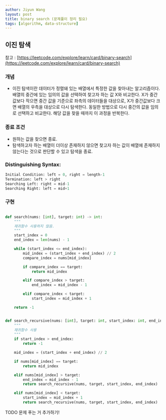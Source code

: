 ```yaml
---
author: Jiyun Wang
layout: post
title: binary search (문제풀이 정리 필요)
tags: [algorithm, data-structure]
---
```


## 이진 탐색

참고 : [https://leetcode.com/explore/learn/card/binary-search](https://leetcode.com/explore/learn/card/binary-search)

### 개념
- 이진 탐색이란 데이터가 정렬돼 있는 배열에서 특정한 값을 찾아내는 알고리즘이다. 배열의 중간에 있는 임의의 값을 선택하여 찾고자 하는 값 X와 비교한다. X가 중간 값보다 작으면 중간 값을 기준으로 좌측의 데이터들을 대상으로, X가 중간값보다 크면 배열의 우측을 대상으로 다시 탐색한다. 동일한 방법으로 다시 중간의 값을 임의로 선택하고 비교한다. 해당 값을 찾을 때까지 이 과정을 반복한다.

### 종료 조건 
- 원하는 값을 찾으면 종료.
- 탐색하고자 하는 배열이 더이상 존재하지 않으면 찾고자 하는 값이 배열에 존재하지 않는다는 것으로 판단할 수 있고 탐색을 종료.


### Distinguishing Syntax:

```python
Initial Condition: left = 0, right = length-1
Termination: left > right
Searching Left: right = mid-1
Searching Right: left = mid+1
```

### 구현

```python

def search(nums: [int], target: int) -> int:
    """
    재귀함수 사용하지 않음.
    """
    start_index = 0
    end_index = len(nums) - 1

    while (start_index <= end_index):
        mid_index = (start_index + end_index) // 2
        compare_index = nums[mid_index]

        if compare_index == target:
            return mid_index

        elif compare_index > target:
            end_index = mid_index - 1

        elif compare_index < target:
            start_index = mid_index + 1

    return -1


def search_recursive(nums: [int], target: int, start_index: int, end_index: int) -> int:
    """
    재귀함수 사용
    """
    if start_index > end_index:
        return -1

    mid_index = (start_index + end_index) // 2

    if nums[mid_index] == target:
        return mid_index

    elif nums[mid_index] > target:
        end_index = mid_index - 1
        return search_recursive(nums, target, start_index, end_index)

    elif nums[mid_index] < target:
        start_index = mid_index + 1
        return search_recursive(nums, target, start_index, end_index)

```


TODO 문제 푸는 거 추가하기!